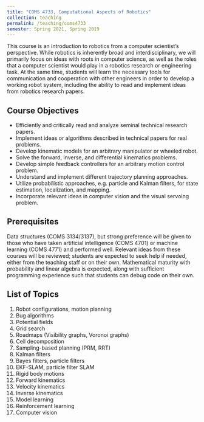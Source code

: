 ```yaml
---
title: "COMS 4733, Computational Aspects of Robotics"
collection: teaching
permalink: /teaching/coms4733
semester: Spring 2021, Spring 2019
---
```


This course is an introduction to robotics from a computer scientist’s perspective. While robotics is inherently broad and interdisciplinary, we will primarily focus on ideas with roots in computer science, as well as the roles that a computer scientist would play in a robotics research or engineering task. At the same time, students will learn the necessary tools for communication and cooperation with other engineers in order to develop a working robot system, including the ability to read and implement ideas from robotics research papers.

## Course Objectives
- Efficiently and critically read and analyze seminal technical research papers.
- Implement ideas or algorithms described in technical papers for real problems.
- Develop kinematic models for an arbitrary manipulator or wheeled robot.
- Solve the forward, inverse, and differential kinematics problems.
- Develop simple feedback controllers for an arbitrary motion control problem.
- Understand and implement different trajectory planning approaches.
- Utilize probabilistic approaches, e.g. particle and Kalman filters, for state estimation, localization, and mapping.
- Incorporate relevant ideas in computer vision and the visual servoing problem.

## Prerequisites
Data structures (COMS 3134/3137), but strong preference will be given to those who have taken artificial intelligence (COMS 4701) or machine learning (COMS 4771) and performed well. Relevant ideas from these courses will be reviewed; students are expected to seek help if needed, either from the teaching staff or on their own. Mathematical maturity with probability and linear algebra is expected, along with sufficient programming experience such that students can debug code on their own.

## List of Topics
1. Robot configurations, motion planning
2. Bug algorithms
3. Potential fields
4. Grid search
5. Roadmaps (Visibility graphs, Voronoi graphs)
6. Cell decomposition
7. Sampling-based planning (PRM, RRT)
8. Kalman filters
9. Bayes filters, particle filters
10. EKF-SLAM, particle filter SLAM
11. Rigid body motions
12. Forward kinematics
13. Velocity kinematics
14. Inverse kinematics
15. Model learning
16. Reinforcement learning
17. Computer vision
